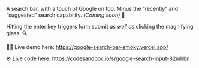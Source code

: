 A search bar, with a touch of Google on top. Minus the “recently” and “suggested” search capability. *(Coming soon)* 📃

Hitting the enter key triggers form submit _as well as_ clicking the magnifying glass. 🔍

🧑‍💻 Live demo here: https://google-search-bar-smoky.vercel.app/

⚙️ Live code here: https://codesandbox.io/s/google-search-input-82mhbn

